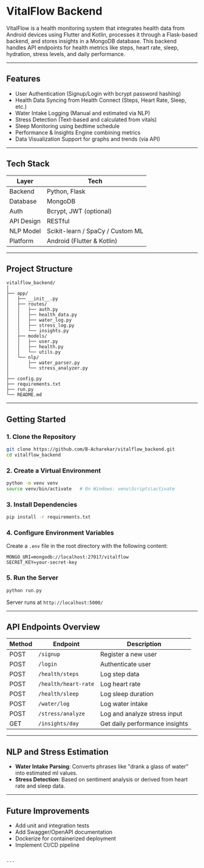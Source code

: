 
# VitalFlow Backend

VitalFlow is a health monitoring system that integrates health data from Android devices using Flutter and Kotlin, processes it through a Flask-based backend, and stores insights in a MongoDB database. This backend handles API endpoints for health metrics like steps, heart rate, sleep, hydration, stress levels, and daily performance.

---

## Features

- User Authentication (Signup/Login with bcrypt password hashing)
- Health Data Syncing from Health Connect (Steps, Heart Rate, Sleep, etc.)
- Water Intake Logging (Manual and estimated via NLP)
- Stress Detection (Text-based and calculated from vitals)
- Sleep Monitoring using bedtime schedule
- Performance & Insights Engine combining metrics
- Data Visualization Support for graphs and trends (via API)

---

## Tech Stack

| Layer       | Tech                         |
|-------------|------------------------------|
| Backend     | Python, Flask                |
| Database    | MongoDB                      |
| Auth        | Bcrypt, JWT (optional)       |
| API Design  | RESTful                      |
| NLP Model   | Scikit-learn / SpaCy / Custom ML |
| Platform    | Android (Flutter & Kotlin)   |

---

## Project Structure

```
vitalflow_backend/
│
├── app/
│   ├── __init__.py
│   ├── routes/
│   │   ├── auth.py
│   │   ├── health_data.py
│   │   ├── water_log.py
│   │   ├── stress_log.py
│   │   └── insights.py
│   ├── models/
│   │   ├── user.py
│   │   ├── health.py
│   │   └── utils.py
│   └── nlp/
│       ├── water_parser.py
│       └── stress_analyzer.py
│
├── config.py
├── requirements.txt
├── run.py
└── README.md
```

---

## Getting Started

### 1. Clone the Repository

```bash
git clone https://github.com/B-Acharekar/vitalflow_backend.git
cd vitalflow_backend
```

### 2. Create a Virtual Environment

```bash
python -m venv venv
source venv/bin/activate   # On Windows: venv\Scripts\activate
```

### 3. Install Dependencies

```bash
pip install -r requirements.txt
```

### 4. Configure Environment Variables

Create a `.env` file in the root directory with the following content:

```
MONGO_URI=mongodb://localhost:27017/vitalflow
SECRET_KEY=your-secret-key
```

### 5. Run the Server

```bash
python run.py
```

Server runs at `http://localhost:5000/`

---

## API Endpoints Overview

| Method | Endpoint               | Description                      |
|--------|------------------------|----------------------------------|
| POST   | `/signup`              | Register a new user              |
| POST   | `/login`               | Authenticate user                |
| POST   | `/health/steps`        | Log step data                    |
| POST   | `/health/heart-rate`   | Log heart rate                   |
| POST   | `/health/sleep`        | Log sleep duration               |
| POST   | `/water/log`           | Log water intake                 |
| POST   | `/stress/analyze`      | Log and analyze stress input     |
| GET    | `/insights/day`        | Get daily performance insights   |

---

## NLP and Stress Estimation

- **Water Intake Parsing**: Converts phrases like "drank a glass of water" into estimated ml values.
- **Stress Detection**: Based on sentiment analysis or derived from heart rate and sleep data.

---

## Future Improvements

- Add unit and integration tests
- Add Swagger/OpenAPI documentation
- Dockerize for containerized deployment
- Implement CI/CD pipeline
```

---
